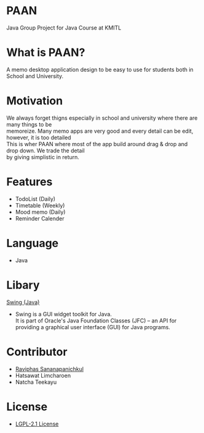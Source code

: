 # PAAN
Java Group Project for Java Course at KMITL

# What is PAAN?
A memo desktop application design to be easy to use for students both in School and University.

# Motivation
We always forget thigns especially in school and university where there are many things to be<br>
memoreize. Many memo apps are very good and every detail can be edit, however, it is too detailed<br>
This is wher PAAN where most of the app build around drag & drop and drop down. We trade the detail <br>
by giving simplistic in return.

# Features
  * TodoList (Daily)
  * Timetable (Weekly)
  * Mood memo (Daily)
  * Reminder Calender
# Language
  * Java

# Libary
[Swing (Java)](https://docs.oracle.com/javase/tutorial/uiswing/) <br>
- Swing is a GUI widget toolkit for Java.<br>
  It is part of Oracle's Java Foundation Classes (JFC) – an API for providing a graphical user interface (GUI) for Java programs.


# Contributor 
  * [Raviphas Sananapanichkul](https://www.krisportfolio.tech)
  * Hatsawat Limcharoen
  * Natcha Teekayu

# License
  * [LGPL-2.1 License](https://github.com/Krissy510/PAAN/blob/main/LICENSE)
